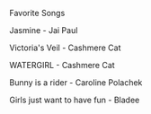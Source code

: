 Favorite Songs

Jasmine - Jai Paul

Victoria's Veil - Cashmere Cat

WATERGIRL - Cashmere Cat

Bunny is a rider - Caroline Polachek

Girls just want to have fun - Bladee
